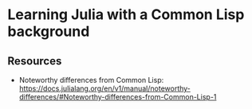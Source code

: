 # Learning Julia with a Common Lisp background

## Resources

- Noteworthy differences from Common Lisp: https://docs.julialang.org/en/v1/manual/noteworthy-differences/#Noteworthy-differences-from-Common-Lisp-1
